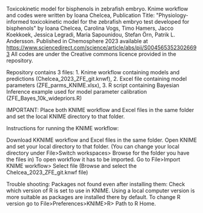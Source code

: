 Toxicokinetic model for bisphenols in zebrafish embryo. Knime workflow and codes were written by Ioana Chelcea, Publication Title: "Physiology-informed toxicokinetic model for the zebrafish embryo test developed for bisphenols" by Ioana Chelcea, Carolina Vogs, Timo Hamers, Jacco Koekkoek, Jessica Legradi, Maria Sapounidou, Stefan Örn,  Patrik L. Andersson. Published in Chemosphere 2023 available at https://www.sciencedirect.com/science/article/abs/pii/S0045653523026693 
All codes are under the Creative commons licence provided in the repository.

Repository contains 3 files: 1. Knime workflow containing models and predictions (Chelcea_2023_ZFE_git.knwf), 2. Excel file containing model parameters (ZFE_parms_KNIME.xlsx), 3. R script containing Bayesian Inference example used for model parameter calibration (ZFE_Bayes_10k_widepriors.R)

IMPORTANT: Place both KNIME workflow and Excel files in the same folder and set the local KNIME directory to that folder.

Instructions for running the KNIME workflow:

Download KKNIME workflow and Excel files in the same folder.
Open KNIME and set your local directory to that folder. (You can change your local directory under File>Switch workspaces> Browse for the folder you have the files in)
To open workflow it has to be imported. Go to File>Import KNIME workflow> Select file (Browse and select the Chelcea_2023_ZFE_git.knwf file)

Trouble shooting: Packages not found even after installing them: Check which version of R is set to use in KNIME. Using a local computer version is more suitable as packages are installed there by default. To change R version go to File>Preferences>KNIME>R> Path to R Home.
